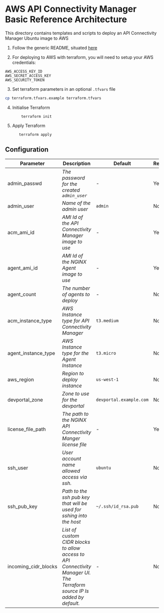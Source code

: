 # AWS API Connectivity Manager Basic Reference Architecture

This directory contains templates and scripts to deploy an API Connectivity Manager Ubuntu image to AWS

1. Follow the generic README, situated [here](../../README.md)

2. For deploying to AWS with terraform, you will need to setup your AWS credentials:

```
AWS_ACCESS_KEY_ID
AWS_SECRET_ACCESS_KEY
AWS_SECURITY_TOKEN
```

3. Set terraform parameters in an optional `.tfvars` file

```bash
cp terraform.tfvars.example terraform.tfvars
```

4. Initialise Terraform

   ```
       terraform init
   ```

5. Apply Terraform
   ```
      terraform apply
   ```

## Configuration

| Parameter            | Description                                                                                                               | Default                 | Required |
| -------------------- | ------------------------------------------------------------------------------------------------------------------------- | ----------------------- | -------- |
| admin_passwd         | _The password for the created `admin_user`_                                                                               | -                       | Yes      |
| admin_user           | _Name of the admin user_                                                                                                  | `admin`                 | No       |
| acm_ami_id           | _AMI Id of the API Connectivity Manager image to use_                                                                     | -                       | Yes      |
| agent_ami_id         | _AMI Id of the NGINX Agent image to use_                                                                                  | -                       | Yes      |
| agent_count          | _The number of agents to deploy_                                                                                          | -                       | No       |
| acm_instance_type    | _AWS Instance type for API Connectivity Manager_                                                                          | `t3.medium`             | No       |
| agent_instance_type  | _AWS Instance type for the Agent Instance_                                                                                | `t3.micro`              | No       |
| aws_region           | _Region to deploy instance_                                                                                               | `us-west-1`             | No       |
| devportal_zone       | _Zone to use for the devportal_                                                                                           | `devportal.example.com` | No       |
| license_file_path    | _The path to the NGINX API Connectivity Manger license file_                                                              | -                       | Yes      |
| ssh_user             | _User account name allowed access via ssh._                                                                               | `ubuntu`                | No       |
| ssh_pub_key          | _Path to the ssh pub key that will be used for sshing into the host_                                                      | `~/.ssh/id_rsa.pub`     | No       |
| incoming_cidr_blocks | _List of custom CIDR blocks to allow access to API Connectivity Manager UI. The Terraform source IP Is added by default._ | -                       | No       |
